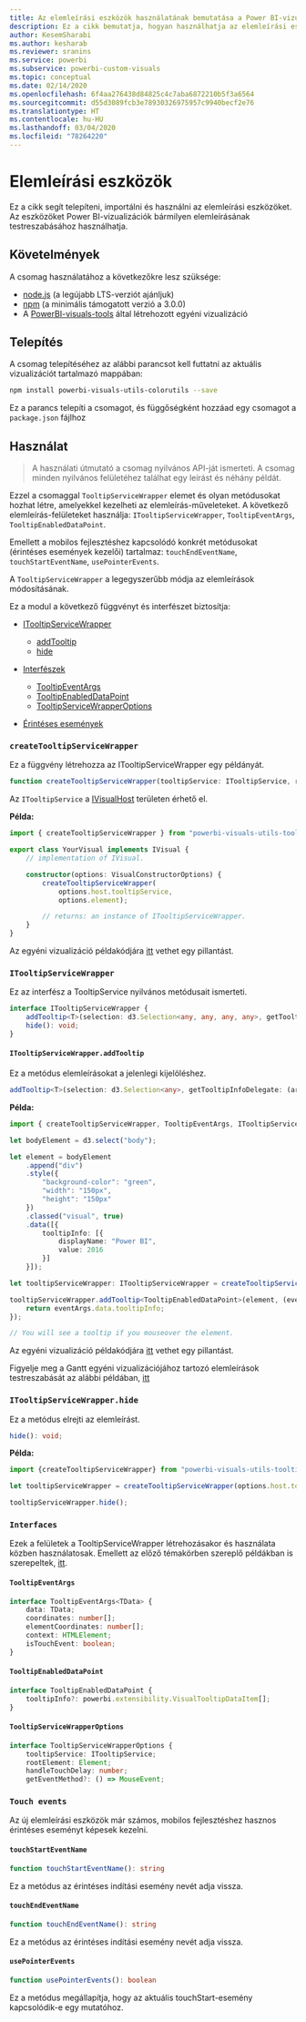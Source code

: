 ```yaml
---
title: Az elemleírási eszközök használatának bemutatása a Power BI-vizualizációkban
description: Ez a cikk bemutatja, hogyan használhatja az elemleírási eszközöket az elemleírások testreszabásának leegyszerűsítésére a Power BI-vizualizációkban
author: KesemSharabi
ms.author: kesharab
ms.reviewer: sranins
ms.service: powerbi
ms.subservice: powerbi-custom-visuals
ms.topic: conceptual
ms.date: 02/14/2020
ms.openlocfilehash: 6f4aa276438d84825c4c7aba6872210b5f3a6564
ms.sourcegitcommit: d55d3089fcb3e78930326975957c9940becf2e76
ms.translationtype: HT
ms.contentlocale: hu-HU
ms.lasthandoff: 03/04/2020
ms.locfileid: "78264220"
---
```

# <a name="tooltip-utils"></a>Elemleírási eszközök
Ez a cikk segít telepíteni, importálni és használni az elemleírási eszközöket. Az eszközöket Power BI-vizualizációk bármilyen elemleírásának testreszabásához használhatja.

## <a name="requirements"></a>Követelmények
A csomag használatához a következőkre lesz szüksége:
* [node.js](https://nodejs.org) (a legújabb LTS-verziót ajánljuk)
* [npm](https://www.npmjs.com/) (a minimális támogatott verzió a 3.0.0)
* A [PowerBI-visuals-tools](https://www.npmjs.com/package/powerbi-visuals-tools) által létrehozott egyéni vizualizáció

## <a name="installation"></a>Telepítés

A csomag telepítéséhez az alábbi parancsot kell futtatni az aktuális vizualizációt tartalmazó mappában:

```bash
npm install powerbi-visuals-utils-colorutils --save
```
Ez a parancs telepíti a csomagot, és függőségként hozzáad egy csomagot a ```package.json``` fájlhoz

## <a name="usage"></a>Használat

> A használati útmutató a csomag nyilvános API-ját ismerteti. A csomag minden nyilvános felületéhez találhat egy leírást és néhány példát.

Ezzel a csomaggal `TooltipServiceWrapper` elemet és olyan metódusokat hozhat létre, amelyekkel kezelheti az elemleírás-műveleteket. A következő elemleírás-felületeket használja: `ITooltipServiceWrapper`, `TooltipEventArgs`, `TooltipEnabledDataPoint`. 

Emellett a mobilos fejlesztéshez kapcsolódó konkrét metódusokat (érintéses események kezelői) tartalmaz: `touchEndEventName`, `touchStartEventName`, `usePointerEvents`.

A `TooltipServiceWrapper` a legegyszerűbb módja az elemleírások módosításának.

Ez a modul a következő függvényt és interfészet biztosítja:
* [ITooltipServiceWrapper](#itooltipservicewrapper)
  * [addTooltip](#itooltipservicewrapperaddtooltip)
  * [hide](#itooltipservicewrapperhide)

* [Interfészek](#interfaces)
  * [TooltipEventArgs](#tooltipeventargs)
  * [TooltipEnabledDataPoint](#tooltipenableddatapoint)
  * [TooltipServiceWrapperOptions](#tooltipservicewrapperoptions)
* [Érintéses események](#touch-events)

### `createTooltipServiceWrapper`
Ez a függvény létrehozza az ITooltipServiceWrapper egy példányát.

```typescript
function createTooltipServiceWrapper(tooltipService: ITooltipService, rootElement: Element, handleTouchDelay?: number,  getEventMethod?: () => MouseEvent): ITooltipServiceWrapper;
```

Az ```ITooltipService``` a [IVisualHost](https://github.com/microsoft/PowerBI-visuals-tools/blob/master/templates/visuals/.api/v2.6.0/PowerBI-visuals.d.ts#L1335) területen érhető el.

**Példa:**

```typescript
import { createTooltipServiceWrapper } from "powerbi-visuals-utils-tooltiputils";

export class YourVisual implements IVisual {
    // implementation of IVisual.

    constructor(options: VisualConstructorOptions) {
        createTooltipServiceWrapper(
            options.host.tooltipService,
            options.element);

        // returns: an instance of ITooltipServiceWrapper.
    }
}
```

Az egyéni vizualizáció példakódjára [itt](https://github.com/microsoft/powerbi-visuals-gantt/blob/master/src/gantt.ts#L391) vethet egy pillantást.

### `ITooltipServiceWrapper`
Ez az interfész a TooltipService nyilvános metódusait ismerteti.

```typescript
interface ITooltipServiceWrapper {
    addTooltip<T>(selection: d3.Selection<any, any, any, any>, getTooltipInfoDelegate: (args: TooltipEventArgs<T>) => powerbi.extensibility.VisualTooltipDataItem[], getDataPointIdentity?: (args: TooltipEventArgs<T>) => powerbi.visuals.ISelectionId, reloadTooltipDataOnMouseMove?: boolean): void;
    hide(): void;
}
```

#### `ITooltipServiceWrapper.addTooltip`

Ez a metódus elemleírásokat a jelenlegi kijelöléshez.

```typescript
addTooltip<T>(selection: d3.Selection<any>, getTooltipInfoDelegate: (args: TooltipEventArgs<T>) => VisualTooltipDataItem[], getDataPointIdentity?: (args: TooltipEventArgs<T>) => ISelectionId, reloadTooltipDataOnMouseMove?: boolean): void;
```

**Példa:**

```typescript
import { createTooltipServiceWrapper, TooltipEventArgs, ITooltipServiceWrapper, TooltipEnabledDataPoint } from "powerbi-visuals-utils-tooltiputils";

let bodyElement = d3.select("body");

let element = bodyElement
    .append("div")
    .style({
        "background-color": "green",
        "width": "150px",
        "height": "150px"
    })
    .classed("visual", true)
    .data([{
        tooltipInfo: [{
            displayName: "Power BI",
            value: 2016
        }]
    }]);

let tooltipServiceWrapper: ITooltipServiceWrapper = createTooltipServiceWrapper(tooltipService, bodyElement.get(0)); // tooltipService is from the IVisualHost.

tooltipServiceWrapper.addTooltip<TooltipEnabledDataPoint>(element, (eventArgs: TooltipEventArgs<TooltipEnabledDataPoint>) => {
    return eventArgs.data.tooltipInfo;
});

// You will see a tooltip if you mouseover the element.
```

Az egyéni vizualizáció példakódjára [itt](https://github.com/microsoft/powerbi-visuals-gantt/blob/master/src/gantt.ts#L2931) vethet egy pillantást.

Figyelje meg a Gantt egyéni vizualizációjához tartozó elemleírások testreszabását az alábbi példában, [itt](https://github.com/microsoft/powerbi-visuals-gantt/blob/master/src/gantt.ts#L573-L648)

### `ITooltipServiceWrapper.hide`

Ez a metódus elrejti az elemleírást.

```typescript
hide(): void;
```

**Példa:**

```typescript
import {createTooltipServiceWrapper} from "powerbi-visuals-utils-tooltiputils";

let tooltipServiceWrapper = createTooltipServiceWrapper(options.host.tooltipService, options.element); // options are from the VisualConstructorOptions.

tooltipServiceWrapper.hide();
```
### `Interfaces`
Ezek a felületek a TooltipServiceWrapper létrehozásakor és használata közben használatosak. Emellett az előző témakörben szereplő példákban is szerepeltek, [itt](#itooltipservicewrapperaddtooltip).

#### `TooltipEventArgs`
```typescript
interface TooltipEventArgs<TData> {
    data: TData;
    coordinates: number[];
    elementCoordinates: number[];
    context: HTMLElement;
    isTouchEvent: boolean;
}
```

#### `TooltipEnabledDataPoint`
```typescript
interface TooltipEnabledDataPoint {
    tooltipInfo?: powerbi.extensibility.VisualTooltipDataItem[];
}
```

#### `TooltipServiceWrapperOptions`
```typescript
interface TooltipServiceWrapperOptions {
    tooltipService: ITooltipService;
    rootElement: Element;
    handleTouchDelay: number;
    getEventMethod?: () => MouseEvent;
```

### `Touch events`

Az új elemleírási eszközök már számos, mobilos fejlesztéshez hasznos érintéses eseményt képesek kezelni.

#### `touchStartEventName`
```typescript
function touchStartEventName(): string
```
Ez a metódus az érintéses indítási esemény nevét adja vissza.

#### `touchEndEventName`
```typescript
function touchEndEventName(): string
```
Ez a metódus az érintéses indítási esemény nevét adja vissza.

#### `usePointerEvents`
```typescript
function usePointerEvents(): boolean
```
Ez a metódus megállapítja, hogy az aktuális touchStart-esemény kapcsolódik-e egy mutatóhoz.
